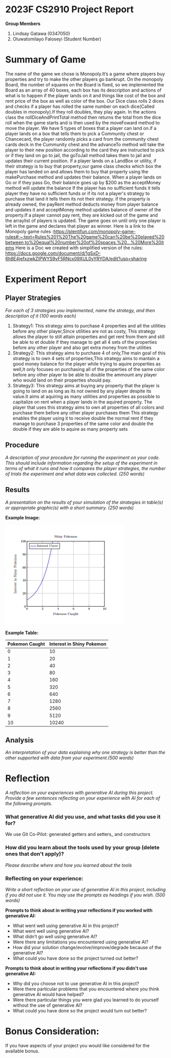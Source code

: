 # 2023F CS2910 Project Report
**Group Members**
1. Lindsay Gatawa (0347050)
2. Oluwatomilayo Faloseyi (Student Number)

# Summary of Game
The name of the game we chose is Monopoly.It’s a game where players buy properties  and try to make the other players go bankrupt. 
On the monopoly Board, the number of squares on the Board is fixed, so we implemented the Board as an array of 40 boxes, each box has its description and actions of what is to happen if the player lands on it and things like cost of the box and rent price of the box as well as color of the box. 
Our Dice class rolls 2 dices and checks if a player has rolled the same number on each dice(Called doubles in monopoly).If they roll doubles, they play again.
In the actions class the rollDiceAndPrintTotal method then returns the total from the dice roll when the game starts and is then used by the moveFoward method to move the player.
We have 5 types of boxes that a player can land on.if a player lands on a box that tells them to pick a  Community chest or Chancecard, the player randomly picks a card from the community chest cards deck in the Cummunity chest and the advanceTo method will take the player to their new position according to the card they are instructed to pick or if they land on go to jail, the goToJail method takes them to jail and updates their current position. 
If a player lands on a LandBox or utility, if their strategy is to buy that property,our game class checks which box the player has landed on and allows them to buy that property using the makePurchase method and updates their balance.
When a player lands on Go or if they pass Go, their balance goes up by $200 as the acceptMoney method will update the balance
If the player has no sufficient funds it tells player they have no sufficient funds or if its not a player's strategy to purchase that land it tells them its not their strategy. 
if the property is already owned, the payRent method deducts money from player balance and updates it and acceptMoney method updates balance of owner of the property.If a player cannot pay rent, they are kicked out of the game and the arraylist of players is updated.
The game goes on until only one player is left in the game and declares that player as winner.
Here is a link to the Monopoly game rules :https://plentifun.com/monopoly-game-rules#:~:text=Rules%201%20The%20game%20can%20be%20played%20between,to%20equal%20number%20of%20spaces.%20...%20More%20items
Here is a Doc we created with simplified version of the rules: https://docs.google.com/document/d/1gSxD-6h8E4jefxzwkZIPWYS9vF5RNcx09XUL0vYRYDA/edit?usp=sharing



# Experiment Report
## Player Strategies
_For each of 3 strategies you implemented, name the strategy, and then description of it (100 words each)_
1. Strategy1: This strategy aims to purchase 4 properties and all the utilities before any other player,Since utilities are not as costy,
              This strategy allows the player to still attain properties and get rent from them and still be able to et double if they manage to get all 4 sets of the properties before any other player
              and also get extra money from the utilities 
2. Strategy2: This strategy aims to purchase 4 of only,The main goal of this strategy is to own 4 sets of properties,This strategy aims to mantain a good money balance for the player 
              while trying to aquire properties as well,It only focuses on purchasing all of the properties of the same color before any other player to be able to double the ammount 
              any player who would land on their properties should pay.
3. Strategy3: This strategy aims at buying any property that the player is going to land on as long as its not owned by any player 
               despite its value.It aims at aquiring as many utilities and properties as possible to capitalize on rent when a player lands in the aquired property.
               The player that uses this strategy aims to own all properties of all colors and purchase them before any other player purchases them 
               This strategy enables the player using it to receive double the normal rent if they manage to purchase 3 properties of the same color and double the double if they are able to aquire as many property sets

## Procedure
_A description of your procedure for running the experiment on your code. This should include information 
regarding the setup of the experiment in terms of what it runs and how it compares the player strategies, 
the number of trials the experiment and what data was collected. (250 words)_

## Results
_A presentation on the results of your simulation of the strategies in table(s) or appropriate graphic(s) 
with a short summary. (250 words)_

**Example Image:**

![Shiny Pokemon](img.png)

**Example Table:**

| Pokemon Caught | Interest in Shiny Pokemon |
| -------------- | --------------------------- |
| 0              | 10                          |
| 1              | 20                          |
| 2              | 40                          |
| 3              | 80                          |
| 4              | 160                         |
| 5              | 320                         |
| 6              | 640                         |
| 7              | 1280                        |
| 8              | 2560                        |
| 9              | 5120                        |
| 10             | 10240                       |

## Analysis
_An interpretation of your data explaining why one strategy is better than the other supported with 
data from your experiment.(500 words)_

# Reflection
_A reflection on your experiences with generative AI during this project. Provide a few sentences reflecting
on your experience with AI for each of the following prompts._ 

### What generative AI did you use, and what tasks did you use it for?
We use Git Co-Pilot: generated getters and setters_ and constructors


### How did you learn about the tools used by your group (delete ones that don't apply)?
_Please describe where and how you learned about the tools_

### Reflecting on your experience:
_Write a short reflection on your use of generative AI in this project, including if you did not use it. 
You may use the prompts as headings if you wish. (500 words)_  

**Prompts to think about in writing your reflections if you worked with generative AI:**
- What went well using generative AI in this project?
- What went well using generative AI?
- What didn’t go well using generative AI?
- Were there any limitations you encountered using generative AI?
- How did your solution change/evolve/improve/degrade because of the generative AI?
- What could you have done so the project turned out better?

**Prompts to think about in writing your reflections if you didn't use generative AI:**
- Why did you choose not to use generative AI in this project?
- Were there particular problems that you encountered where you think generative AI would have helped?
- Were there particular things you were glad you learned to do yourself without the use of generative AI?
- What could you have done so the project would turn out better?

# Bonus Consideration:
If you have aspects of your project you would like considered for the available bonus.